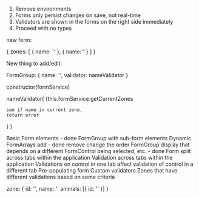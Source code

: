 1. Remove environments
2. Forms only persist changes on save, not real-time
3. Validators are shown in the forms on the right side immediately
4. Proceed with no types

new form:

{
zones: [
{
name: ''
},
{
name:''
}
]
}

New thing to add/edit:

FormGroup: {
name: '',
validator: nameValidator
}

constructor(formService)

nameValidator(
{this.formService.getCurrentZones

    see if name in current zone,
    return error

}
)

Basic Form elements - done
FormGroup with sub-form elements
Dynamic FormArrays
add - done
remove
change the order
FormGroup display that depends on a different FormControl being selected, etc. - done
Form split across tabs within the application
Validation across tabs within the application
Validations on control in one tab affect validation of control in a different tab
Pre-populating form
Custom validators
Zones that have different validations based on some criteria

zone: {
id: '',
name: ''
animals: [{
id: ''
}]
}

